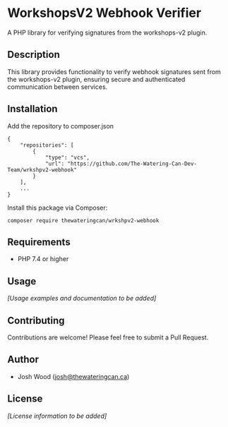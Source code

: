 # WorkshopsV2 Webhook Verifier

A PHP library for verifying signatures from the workshops-v2 plugin.

## Description

This library provides functionality to verify webhook signatures sent from the workshops-v2 plugin, ensuring secure and authenticated communication between services.

## Installation

Add the repository to composer.json
```
{
    "repositories": [
        {
            "type": "vcs",
            "url": "https://github.com/The-Watering-Can-Dev-Team/wrkshpv2-webhook"
        }
    ],
    ...
}
```
Install this package via Composer:
```
composer require thewateringcan/wrkshpv2-webhook
```

## Requirements

- PHP 7.4 or higher

## Usage

*[Usage examples and documentation to be added]*

## Contributing

Contributions are welcome! Please feel free to submit a Pull Request.

## Author

- Josh Wood (josh@thewateringcan.ca)

## License

*[License information to be added]*
